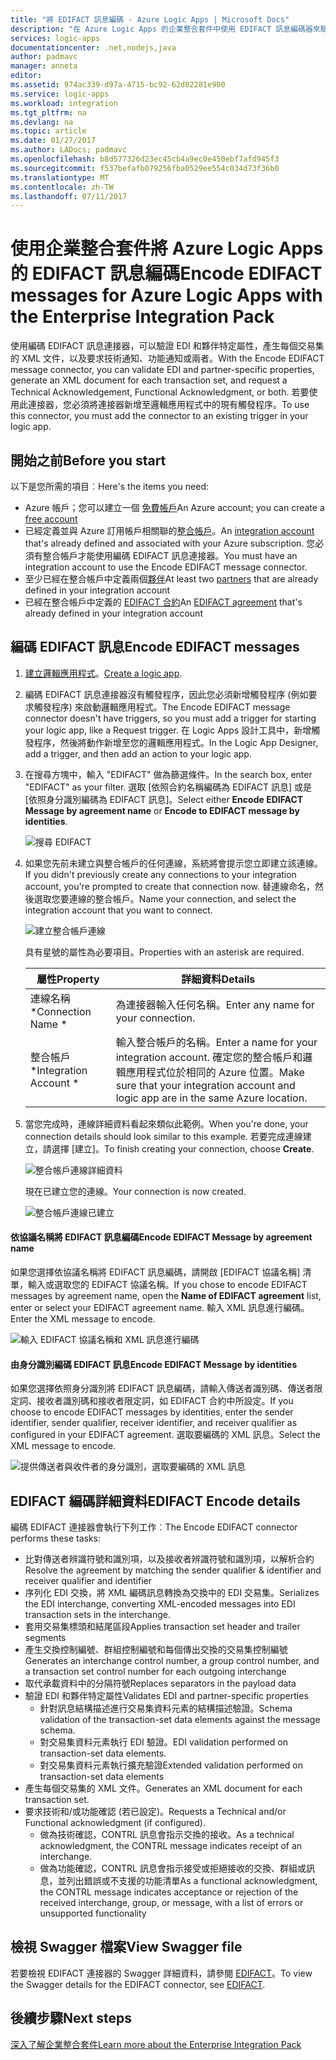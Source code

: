 ```yaml
---
title: "將 EDIFACT 訊息編碼 - Azure Logic Apps | Microsoft Docs"
description: "在 Azure Logic Apps 的企業整合套件中使用 EDIFACT 訊息編碼器來驗證 EDI 及產生 XML"
services: logic-apps
documentationcenter: .net,nodejs,java
author: padmavc
manager: anneta
editor: 
ms.assetid: 974ac339-d97a-4715-bc92-62d02281e900
ms.service: logic-apps
ms.workload: integration
ms.tgt_pltfrm: na
ms.devlang: na
ms.topic: article
ms.date: 01/27/2017
ms.author: LADocs; padmavc
ms.openlocfilehash: b8d577326d23ec45cb4a9ec0e450ebf7afd945f3
ms.sourcegitcommit: f537befafb079256fba0529ee554c034d73f36b0
ms.translationtype: MT
ms.contentlocale: zh-TW
ms.lasthandoff: 07/11/2017
---
```

# <a name="encode-edifact-messages-for-azure-logic-apps-with-the-enterprise-integration-pack"></a><span data-ttu-id="708ab-103">使用企業整合套件將 Azure Logic Apps 的 EDIFACT 訊息編碼</span><span class="sxs-lookup"><span data-stu-id="708ab-103">Encode EDIFACT messages for Azure Logic Apps with the Enterprise Integration Pack</span></span>

<span data-ttu-id="708ab-104">使用編碼 EDIFACT 訊息連接器，可以驗證 EDI 和夥伴特定屬性，產生每個交易集的 XML 文件，以及要求技術通知、功能通知或兩者。</span><span class="sxs-lookup"><span data-stu-id="708ab-104">With the Encode EDIFACT message connector, you can validate EDI and partner-specific properties, generate an XML document for each transaction set, and request a Technical Acknowledgement, Functional Acknowledgment, or both.</span></span>
<span data-ttu-id="708ab-105">若要使用此連接器，您必須將連接器新增至邏輯應用程式中的現有觸發程序。</span><span class="sxs-lookup"><span data-stu-id="708ab-105">To use this connector, you must add the connector to an existing trigger in your logic app.</span></span>

## <a name="before-you-start"></a><span data-ttu-id="708ab-106">開始之前</span><span class="sxs-lookup"><span data-stu-id="708ab-106">Before you start</span></span>

<span data-ttu-id="708ab-107">以下是您所需的項目︰</span><span class="sxs-lookup"><span data-stu-id="708ab-107">Here's the items you need:</span></span>

* <span data-ttu-id="708ab-108">Azure 帳戶；您可以建立一個 [免費帳戶](https://azure.microsoft.com/free)</span><span class="sxs-lookup"><span data-stu-id="708ab-108">An Azure account; you can create a [free account](https://azure.microsoft.com/free)</span></span>
* <span data-ttu-id="708ab-109">已經定義並與 Azure 訂用帳戶相關聯的[整合帳戶](logic-apps-enterprise-integration-create-integration-account.md)。</span><span class="sxs-lookup"><span data-stu-id="708ab-109">An [integration account](logic-apps-enterprise-integration-create-integration-account.md) that's already defined and associated with your Azure subscription.</span></span> <span data-ttu-id="708ab-110">您必須有整合帳戶才能使用編碼 EDIFACT 訊息連接器。</span><span class="sxs-lookup"><span data-stu-id="708ab-110">You must have an integration account to use the Encode EDIFACT message connector.</span></span> 
* <span data-ttu-id="708ab-111">至少已經在整合帳戶中定義兩個[夥伴](logic-apps-enterprise-integration-partners.md)</span><span class="sxs-lookup"><span data-stu-id="708ab-111">At least two [partners](logic-apps-enterprise-integration-partners.md) that are already defined in your integration account</span></span>
* <span data-ttu-id="708ab-112">已經在整合帳戶中定義的 [EDIFACT 合約](logic-apps-enterprise-integration-edifact.md)</span><span class="sxs-lookup"><span data-stu-id="708ab-112">An [EDIFACT agreement](logic-apps-enterprise-integration-edifact.md) that's already defined in your integration account</span></span>

## <a name="encode-edifact-messages"></a><span data-ttu-id="708ab-113">編碼 EDIFACT 訊息</span><span class="sxs-lookup"><span data-stu-id="708ab-113">Encode EDIFACT messages</span></span>

1. <span data-ttu-id="708ab-114">[建立邏輯應用程式](logic-apps-create-a-logic-app.md)。</span><span class="sxs-lookup"><span data-stu-id="708ab-114">[Create a logic app](logic-apps-create-a-logic-app.md).</span></span>

2. <span data-ttu-id="708ab-115">編碼 EDIFACT 訊息連接器沒有觸發程序，因此您必須新增觸發程序 (例如要求觸發程序) 來啟動邏輯應用程式。</span><span class="sxs-lookup"><span data-stu-id="708ab-115">The Encode EDIFACT message connector doesn't have triggers, so you must add a trigger for starting your logic app, like a Request trigger.</span></span> <span data-ttu-id="708ab-116">在 Logic Apps 設計工具中，新增觸發程序，然後將動作新增至您的邏輯應用程式。</span><span class="sxs-lookup"><span data-stu-id="708ab-116">In the Logic App Designer, add a trigger, and then add an action to your logic app.</span></span>

3.  <span data-ttu-id="708ab-117">在搜尋方塊中，輸入 "EDIFACT" 做為篩選條件。</span><span class="sxs-lookup"><span data-stu-id="708ab-117">In the search box, enter "EDIFACT" as your filter.</span></span> <span data-ttu-id="708ab-118">選取 [依照合約名稱編碼為 EDIFACT 訊息] 或是 [依照身分識別編碼為 EDIFACT 訊息]。</span><span class="sxs-lookup"><span data-stu-id="708ab-118">Select either **Encode EDIFACT Message by agreement name** or **Encode to EDIFACT message by identities**.</span></span>
   
    ![搜尋 EDIFACT](media/logic-apps-enterprise-integration-edifact-encode/edifactdecodeimage1.png)  

3. <span data-ttu-id="708ab-120">如果您先前未建立與整合帳戶的任何連線，系統將會提示您立即建立該連線。</span><span class="sxs-lookup"><span data-stu-id="708ab-120">If you didn't previously create any connections to your integration account, you're prompted to create that connection now.</span></span> <span data-ttu-id="708ab-121">替連線命名，然後選取您要連線的整合帳戶。</span><span class="sxs-lookup"><span data-stu-id="708ab-121">Name your connection, and select the integration account that you want to connect.</span></span>

    ![建立整合帳戶連線](media/logic-apps-enterprise-integration-edifact-encode/edifactencodeimage1.png)  

    <span data-ttu-id="708ab-123">具有星號的屬性為必要項目。</span><span class="sxs-lookup"><span data-stu-id="708ab-123">Properties with an asterisk are required.</span></span>

    | <span data-ttu-id="708ab-124">屬性</span><span class="sxs-lookup"><span data-stu-id="708ab-124">Property</span></span> | <span data-ttu-id="708ab-125">詳細資料</span><span class="sxs-lookup"><span data-stu-id="708ab-125">Details</span></span> |
    | --- | --- |
    | <span data-ttu-id="708ab-126">連線名稱 *</span><span class="sxs-lookup"><span data-stu-id="708ab-126">Connection Name *</span></span> |<span data-ttu-id="708ab-127">為連接器輸入任何名稱。</span><span class="sxs-lookup"><span data-stu-id="708ab-127">Enter any name for your connection.</span></span> |
    | <span data-ttu-id="708ab-128">整合帳戶 *</span><span class="sxs-lookup"><span data-stu-id="708ab-128">Integration Account *</span></span> |<span data-ttu-id="708ab-129">輸入整合帳戶的名稱。</span><span class="sxs-lookup"><span data-stu-id="708ab-129">Enter a name for your integration account.</span></span> <span data-ttu-id="708ab-130">確定您的整合帳戶和邏輯應用程式位於相同的 Azure 位置。</span><span class="sxs-lookup"><span data-stu-id="708ab-130">Make sure that your integration account and logic app are in the same Azure location.</span></span> |

5.  <span data-ttu-id="708ab-131">當您完成時，連線詳細資料看起來類似此範例。</span><span class="sxs-lookup"><span data-stu-id="708ab-131">When you're done, your connection details should look similar to this example.</span></span> <span data-ttu-id="708ab-132">若要完成連線建立，請選擇 [建立]。</span><span class="sxs-lookup"><span data-stu-id="708ab-132">To finish creating your connection, choose **Create**.</span></span>

    ![整合帳戶連線詳細資料](media/logic-apps-enterprise-integration-edifact-encode/edifactencodeimage2.png)

    <span data-ttu-id="708ab-134">現在已建立您的連線。</span><span class="sxs-lookup"><span data-stu-id="708ab-134">Your connection is now created.</span></span>

    ![整合帳戶連線已建立](media/logic-apps-enterprise-integration-edifact-encode/edifactencodeimage4.png)

#### <a name="encode-edifact-message-by-agreement-name"></a><span data-ttu-id="708ab-136">依協議名稱將 EDIFACT 訊息編碼</span><span class="sxs-lookup"><span data-stu-id="708ab-136">Encode EDIFACT Message by agreement name</span></span>

<span data-ttu-id="708ab-137">如果您選擇依協議名稱將 EDIFACT 訊息編碼，請開啟 [EDIFACT 協議名稱] 清單，輸入或選取您的 EDIFACT 協議名稱。</span><span class="sxs-lookup"><span data-stu-id="708ab-137">If you chose to encode EDIFACT messages by agreement name, open the **Name of EDIFACT agreement** list, enter or select your EDIFACT agreement name.</span></span> <span data-ttu-id="708ab-138">輸入 XML 訊息進行編碼。</span><span class="sxs-lookup"><span data-stu-id="708ab-138">Enter the XML message to encode.</span></span>

![輸入 EDIFACT 協議名稱和 XML 訊息進行編碼](media/logic-apps-enterprise-integration-edifact-encode/edifactencodeimage6.png)

#### <a name="encode-edifact-message-by-identities"></a><span data-ttu-id="708ab-140">由身分識別編碼 EDIFACT 訊息</span><span class="sxs-lookup"><span data-stu-id="708ab-140">Encode EDIFACT Message by identities</span></span>

<span data-ttu-id="708ab-141">如果您選擇依照身分識別將 EDIFACT 訊息編碼，請輸入傳送者識別碼、傳送者限定詞、接收者識別碼和接收者限定詞，如 EDIFACT 合約中所設定。</span><span class="sxs-lookup"><span data-stu-id="708ab-141">If you choose to encode EDIFACT messages by identities, enter the sender identifier, sender qualifier, receiver identifier, and receiver qualifier as configured in your EDIFACT agreement.</span></span> <span data-ttu-id="708ab-142">選取要編碼的 XML 訊息。</span><span class="sxs-lookup"><span data-stu-id="708ab-142">Select the XML message to encode.</span></span>

![提供傳送者與收件者的身分識別，選取要編碼的 XML 訊息](media/logic-apps-enterprise-integration-edifact-encode/edifactencodeimage7.png)

## <a name="edifact-encode-details"></a><span data-ttu-id="708ab-144">EDIFACT 編碼詳細資料</span><span class="sxs-lookup"><span data-stu-id="708ab-144">EDIFACT Encode details</span></span>

<span data-ttu-id="708ab-145">編碼 EDIFACT 連接器會執行下列工作︰</span><span class="sxs-lookup"><span data-stu-id="708ab-145">The Encode EDIFACT connector performs these tasks:</span></span> 

* <span data-ttu-id="708ab-146">比對傳送者辨識符號和識別項，以及接收者辨識符號和識別項，以解析合約</span><span class="sxs-lookup"><span data-stu-id="708ab-146">Resolve the agreement by matching the sender qualifier & identifier and receiver qualifier and identifier</span></span>
* <span data-ttu-id="708ab-147">序列化 EDI 交換，將 XML 編碼訊息轉換為交換中的 EDI 交易集。</span><span class="sxs-lookup"><span data-stu-id="708ab-147">Serializes the EDI interchange, converting XML-encoded messages into EDI transaction sets in the interchange.</span></span>
* <span data-ttu-id="708ab-148">套用交易集標頭和結尾區段</span><span class="sxs-lookup"><span data-stu-id="708ab-148">Applies transaction set header and trailer segments</span></span>
* <span data-ttu-id="708ab-149">產生交換控制編號、群組控制編號和每個傳出交換的交易集控制編號</span><span class="sxs-lookup"><span data-stu-id="708ab-149">Generates an interchange control number, a group control number, and a transaction set control number for each outgoing interchange</span></span>
* <span data-ttu-id="708ab-150">取代承載資料中的分隔符號</span><span class="sxs-lookup"><span data-stu-id="708ab-150">Replaces separators in the payload data</span></span>
* <span data-ttu-id="708ab-151">驗證 EDI 和夥伴特定屬性</span><span class="sxs-lookup"><span data-stu-id="708ab-151">Validates EDI and partner-specific properties</span></span>
  * <span data-ttu-id="708ab-152">針對訊息結構描述進行交易集資料元素的結構描述驗證。</span><span class="sxs-lookup"><span data-stu-id="708ab-152">Schema validation of the transaction-set data elements against the message schema.</span></span>
  * <span data-ttu-id="708ab-153">對交易集資料元素執行 EDI 驗證。</span><span class="sxs-lookup"><span data-stu-id="708ab-153">EDI validation performed on transaction-set data elements.</span></span>
  * <span data-ttu-id="708ab-154">對交易集資料元素執行擴充驗證</span><span class="sxs-lookup"><span data-stu-id="708ab-154">Extended validation performed on transaction-set data elements</span></span>
* <span data-ttu-id="708ab-155">產生每個交易集的 XML 文件。</span><span class="sxs-lookup"><span data-stu-id="708ab-155">Generates an XML document for each transaction set.</span></span>
* <span data-ttu-id="708ab-156">要求技術和/或功能確認 (若已設定)。</span><span class="sxs-lookup"><span data-stu-id="708ab-156">Requests a Technical and/or Functional acknowledgment (if configured).</span></span>
  * <span data-ttu-id="708ab-157">做為技術確認，CONTRL 訊息會指示交換的接收。</span><span class="sxs-lookup"><span data-stu-id="708ab-157">As a technical acknowledgment, the CONTRL message indicates receipt of an interchange.</span></span>
  * <span data-ttu-id="708ab-158">做為功能確認，CONTRL 訊息會指示接受或拒絕接收的交換、群組或訊息，並列出錯誤或不支援的功能清單</span><span class="sxs-lookup"><span data-stu-id="708ab-158">As a functional acknowledgment, the CONTRL message indicates acceptance or rejection of the received interchange, group, or message, with a list of errors or unsupported functionality</span></span>

## <a name="view-swagger-file"></a><span data-ttu-id="708ab-159">檢視 Swagger 檔案</span><span class="sxs-lookup"><span data-stu-id="708ab-159">View Swagger file</span></span>
<span data-ttu-id="708ab-160">若要檢視 EDIFACT 連接器的 Swagger 詳細資料，請參閱 [EDIFACT](/connectors/edifact/)。</span><span class="sxs-lookup"><span data-stu-id="708ab-160">To view the Swagger details for the EDIFACT connector, see [EDIFACT](/connectors/edifact/).</span></span>

## <a name="next-steps"></a><span data-ttu-id="708ab-161">後續步驟</span><span class="sxs-lookup"><span data-stu-id="708ab-161">Next steps</span></span>
[<span data-ttu-id="708ab-162">深入了解企業整合套件</span><span class="sxs-lookup"><span data-stu-id="708ab-162">Learn more about the Enterprise Integration Pack</span></span>](logic-apps-enterprise-integration-overview.md "了解企業整合套件") 

